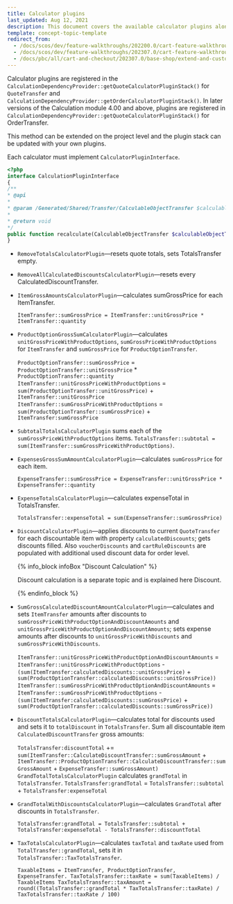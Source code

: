 ```yaml
---
title: Calculator plugins
last_updated: Aug 12, 2021
description: This document covers the available calculator plugins along with their examples.
template: concept-topic-template
redirect_from:
  - /docs/scos/dev/feature-walkthroughs/202200.0/cart-feature-walkthrough/calculator-plugins.html
  - /docs/scos/dev/feature-walkthroughs/202307.0/cart-feature-walkthrough/calculator-plugins.html
  - /docs/pbc/all/cart-and-checkout/202307.0/base-shop/extend-and-customize/calculator-plugins.html
---
```


Calculator plugins are registered in the `CalculationDependencyProvider::getQuoteCalculatorPluginStack()` for `QuoteTransfer` and `CalculationDependencyProvider::getOrderCalculatorPluginStack()`. In later versions of the Calculation module 4.00 and above, plugins are registered in `CalculationDependencyProvider::getQuoteCalculatorPluginStack()` for OrderTransfer.

This method can be extended on the project level and the plugin stack can be updated with your own plugins.

Each calculator must implement `CalculatorPluginInterface`.

```php
<?php
interface CalculationPluginInterface
{
/**
* @api
*
* @param /Generated/Shared/Transfer/CalculableObjectTransfer $calculableObjectTransfer
*
* @return void
*/
public function recalculate(CalculableObjectTransfer $calculableObjectTransfer);
}
```

* `RemoveTotalsCalculatorPlugin`—resets quote totals, sets TotalsTransfer empty.
* `RemoveAllCalculatedDiscountsCalculatorPlugin`—resets every CalculatedDiscountTransfer.
* `ItemGrossAmountsCalculatorPlugin`—calculates sumGrossPrice for each ItemTransfer.

    `ItemTransfer::sumGrossPrice = ItemTransfer::unitGrossPrice * ItemTransfer::quantity`

* `ProductOptionGrossSumCalculatorPlugin`—calculates `unitGrossPriceWithProductOptions`, `sumGrossPriceWithProductOptions` for `ItemTransfer` and `sumGrossPrice` for `ProductOptionTransfer`.

    `ProductOptionTransfer::sumGrossPrice` = `ProductOptionTransfer::unitGrossPrice` * `ProductOptionTransfer::quantity`
    `ItemTransfer::unitGrossPriceWithProductOptions` = `sum(ProductOptionTransfer::unitGrossPrice)` + `ItemTransfer::unitGrossPrice`
    `ItemTransfer::sumGrossPriceWithProductOptions` = `sum(ProductOptionTransfer::sumGrossPrice)` + `ItemTransfer:sumGrossPrice`


* `SubtotalTotalsCalculatorPlugin` sums each of the `sumGrossPriceWithProductOptions` items.
`TotalsTransfer::subtotal = sum(ItemTransfer::sumGrossPriceWithProductOptions)`.

* `ExpensesGrossSumAmountCalculatorPlugin`—calculates `sumGrossPrice` for each item.

    `ExpenseTransfer::sumGrossPrice = ExpenseTransfer::unitGrossPrice * ExpenseTransfer::quantity`

* `ExpenseTotalsCalculatorPlugin`—calculates expenseTotal in TotalsTransfer.

    `TotalsTransfer::expenseTotal = sum(ExpenseTransfer::sumGrossPrice)`

* `DiscountCalculatorPlugin`—applies discounts to current `QuoteTransfer` for each discountable item with property `calculatedDiscounts`; gets discounts filled. Also `voucherDiscounts` and `cartRuleDiscounts` are populated with additional used discount data for order level.

    {% info_block infoBox "Discount Calculation" %}

    Discount calculation is a separate topic and is explained here Discount.

    {% endinfo_block %}

* `SumGrossCalculatedDiscountAmountCalculatorPlugin`—calculates and sets `ItemTransfer` amounts after discounts to `sumGrossPriceWithProductOptionAndDiscountAmounts` and `unitGrossPriceWithProductOptionAndDiscountAmounts`; sets expense amounts after discounts to `unitGrossPriceWithDiscounts` and `sumGrossPriceWithDiscounts`.

    `ItemTransfer::unitGrossPriceWithProductOptionAndDiscountAmounts` = `ItemTransfer::unitGrossPriceWithProductOptions` -  `(sum(ItemTransfer:calculatedDiscounts::unitGrossPrice)` + `sum(ProductOptionTransfer::calculatedDiscounts::unitGrossPrice))`
    `ItemTransfer::sumGrossPriceWithProductOptionAndDiscountAmounts` = `ItemTransfer::sumGrossPriceWithProductOptions` - `(sum(ItemTransfer:calculatedDiscounts::sumGrossPrice)` + `sum(ProductOptionTransfer::calculatedDiscounts::sumGrossPrice))`


* `DiscountTotalsCalculatorPlugin`—сalculates total for discounts used and sets it to `totalDiscount` in `TotalsTransfer`. Sum all discountable item `CalculatedDiscountTransfer` gross amounts:

    `TotalsTransfer:discountTotal` += `sum(ItemTransfer::CalculateDiscountTransfer::sumGrossAmount` +
    `ItemTransfer::ProductOptionTransfer::CalculateDiscountTransfer::sumGrossAmount` + `ExpenseTransfer::sumGrossAmount)`
    `GrandTotalTotalsCalculatorPlugin` calculates `grandTotal` in `TotalsTransfer`.
    `TotalsTransfer:grandTotal` = `TotalsTransfer::subtotal` + `TotalsTransfer:expenseTotal`


* `GrandTotalWithDiscountsCalculatorPlugin`—calculates `GrandTotal` after discounts in `TotalsTransfer`.

    `TotalsTransfer:grandTotal = TotalsTransfer::subtotal + TotalsTransfer:expenseTotal - TotalsTransfer::discountTotal`

* `TaxTotalsCalculatorPlugin`—calculates `taxTotal` and `taxRate` used from `TotalTransfer::grandTotal`, sets it in `TotalsTransfer::TaxTotalsTransfer`.

    `TaxableItems = ItemTransfer, ProductOptionTransfer, ExpenseTransfer. TaxTotalsTransfer::taxRate = sum(TaxableItems) / TaxableItems TaxTotalsTransfer::taxAmount = round((TotalsTransfer::grandTotal * TaxTotalsTransfer::taxRate) / TaxTotalsTransfer::taxRate / 100)`

